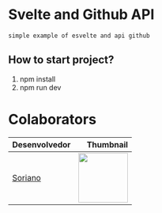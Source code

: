 # Svelte and Github API

```
simple example of esvelte and api github
```

## How to start project?

1. npm install
2. npm run dev


# Colaborators

Desenvolvedor | Thumbnail
--------- | ------:
[Soriano](https://github.com/gustavoSoriano) | <img src="https://avatars3.githubusercontent.com/u/20995835?s=460&v=4" width="100"/>
